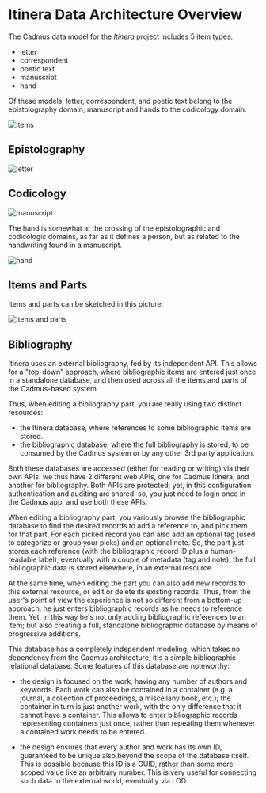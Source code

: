 # Itinera Data Architecture Overview

The Cadmus data model for the *Itinera* project includes 5 item types:

- letter
- correspondent
- poetic text
- manuscript
- hand

Of these models, letter, correspondent, and poetic text belong to the epistolography domain; manuscript and hands to the codicology domain.

![items](./images/models-items.png)

## Epistolography

![letter](./images/models-epist.png)

## Codicology

![manuscript](./images/models-ms.png)

The hand is somewhat at the crossing of the epistolographic and codicologic domains, as far as it defines a person, but as related to the handwriting found in a manuscript.

![hand](./images/models-hand.png)

## Items and Parts

Items and parts can be sketched in this picture:

![items and parts](./images/items-n-parts.png)

## Bibliography

Itinera uses an external bibliography, fed by its independent API. This allows for a "top-down" approach, where bibliographic items are entered just once in a standalone database, and then used across all the items and parts of the Cadmus-based system.

Thus, when editing a bibliography part, you are really using two distinct resources:

- the Itinera database, where references to some bibliographic items are stored.
- the bibliographic database, where the full bibliography is stored, to be consumed by the Cadmus system or by any other 3rd party application.

Both these databases are accessed (either for reading or writing) via their own APIs: we thus have 2 different web APIs, one for Cadmus Itinera, and another for bibliography. Both APIs are protected; yet, in this configuration authentication and auditing are shared: so, you just need to login once in the Cadmus app, and use both these APIs.

When editing a bibliography part, you variously browse the bibliographic database to find the desired records to add a reference to, and pick them for that part. For each picked record you can also add an optional tag (used to categorize or group your picks) and an optional note. So, the part just stores each reference (with the bibliographic record ID plus a human-readable label), eventually with a couple of metadata (tag and note); the full bibliographic data is stored elsewhere, in an external resource.

At the same time, when editing the part you can also add new records to this external resource, or edit or delete its existing records. Thus, from the user's point of view the experience is not so different from a bottom-up approach: he just enters bibliographic records as he needs to reference them. Yet, in this way he's not only adding bibliographic references to an item; but also creating a full, standalone bibliographic database by means of progressive additions.

This database has a completely independent modeling, which takes no dependency from the Cadmus architecture; it's a simple bibliographic relational database. Some features of this database are noteworthy:

- the design is focused on the work, having any number of authors and keywords. Each work can also be contained in a container (e.g. a journal, a collection of proceedings, a miscellany book, etc.); the container in turn is just another work, with the only difference that it cannot have a container. This allows to enter bibliographic records representing containers just once, rather than repeating them whenever a contained work needs to be entered.

- the design ensures that every author and work has its own ID, guaranteed to be unique also beyond the scope of the database itself. This is possible because this ID is a GUID, rather than some more scoped value like an arbitrary number. This is very useful for connecting such data to the external world, eventually via LOD.
